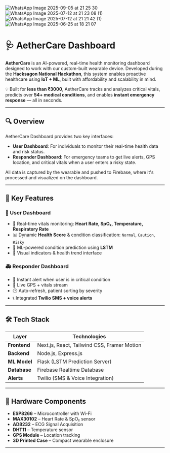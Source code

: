 ![WhatsApp Image 2025-09-05 at 21 25 30](https://github.com/user-attachments/assets/2055f754-784b-44b0-942a-3deec3a388fe)
![WhatsApp Image 2025-07-12 at 21 23 08 (1)](https://github.com/user-attachments/assets/3cdce187-ac88-4eae-97ed-6a2fdca2db0e)
![WhatsApp Image 2025-07-12 at 21 21 42 (1)](https://github.com/user-attachments/assets/6bbf9632-af2b-4707-ab96-f43e53d3b995)
![WhatsApp Image 2025-06-25 at 18 21 07](https://github.com/user-attachments/assets/b4b73449-e2ee-4a04-884d-2159102966a9)



# 🩺 AetherCare Dashboard

**AetherCare** is an AI-powered, real-time health monitoring dashboard designed to work with our custom-built wearable device. Developed during the **Hacksagon National Hackathon**, this system enables proactive healthcare using **IoT + ML**, built with affordability and scalability in mind.

💡 Built for **less than ₹3000**, AetherCare tracks and analyzes critical vitals, predicts over **54+ medical conditions**, and enables **instant emergency response** — all in seconds.

---

## 🔍 Overview

AetherCare Dashboard provides two key interfaces:

- **User Dashboard**: For individuals to monitor their real-time health data and risk status.
- **Responder Dashboard**: For emergency teams to get live alerts, GPS location, and critical vitals when a user enters a risky state.

All data is captured by the wearable and pushed to Firebase, where it's processed and visualized on the dashboard.

---

## 🧠 Key Features

### 🧍 User Dashboard
- 🔴 Real-time vitals monitoring: **Heart Rate, SpO₂, Temperature, Respiratory Rate**
- 📊 Dynamic **Health Score** & condition classification: `Normal`, `Caution`, `Risky`
- 🤖 ML-powered condition prediction using **LSTM**
- 🔔 Visual indicators & health trend interface

### 🚑 Responder Dashboard
- 🚨 Instant alert when user is in critical condition
- 📍 Live GPS + vitals stream
- 🕒 Auto-refresh, patient sorting by severity
- 📞 Integrated **Twilio SMS + voice alerts**

---

## 🛠️ Tech Stack

| Layer        | Technologies                               |
|--------------|---------------------------------------------|
| **Frontend** | Next.js, React, Tailwind CSS, Framer Motion |
| **Backend**  | Node.js, Express.js                         |
| **ML Model** | Flask (LSTM Prediction Server)              |
| **Database** | Firebase Realtime Database                  |
| **Alerts**   | Twilio (SMS & Voice Integration)            |

---

## 🧪 Hardware Components

- **ESP8266** – Microcontroller with Wi-Fi
- **MAX30102** – Heart Rate & SpO₂ sensor
- **AD8232** – ECG Signal Acquisition
- **DHT11** – Temperature sensor
- **GPS Module** – Location tracking
- **3D Printed Case** – Compact wearable enclosure

---



